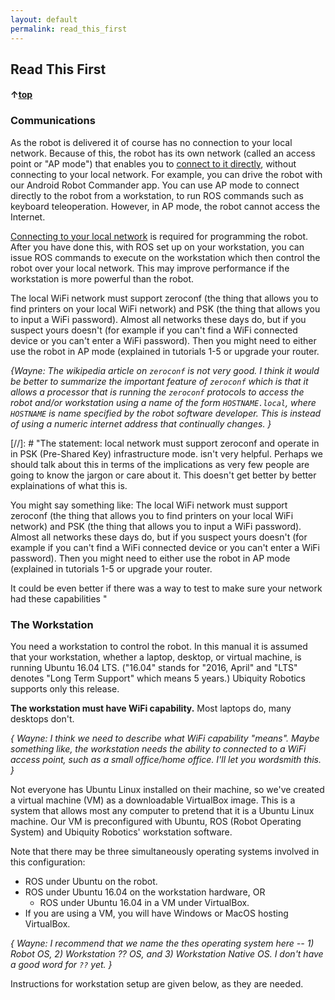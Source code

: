 ```yaml
---
layout: default
permalink: read_this_first
---
```

## Read This First
#### &uarr;[top](https://ubiquityrobotics.github.io/learn/)

### Communications

As the robot is delivered it of course has no connection to your local network. Because of this, the robot has its own network (called an access point or "AP mode") that enables you to [connect to it directly](connecting), without connecting to your local network. For example, you can drive the robot with our Android Robot Commander app. You can use AP mode to connect directly to the robot from a workstation, to run ROS commands such as keyboard teleoperation. However, in AP mode, the robot cannot access the Internet.

[Connecting to your local network](connect_network) is required for programming the robot.
 After you have done this, with ROS set up on your workstation, you can issue ROS commands to execute on the workstation which then control the robot over your local network. This may improve performance if the workstation is more powerful than the robot.
 
The local WiFi network must support zeroconf (the thing that allows you to find printers on your local WiFi network) and PSK (the thing that allows you to input a WiFi password). Almost all networks these days do, but if you suspect yours doesn't (for example if you can't find a WiFi connected device or you can't enter a WiFi password). Then 
you might need to either use the robot in AP mode (explained in tutorials 1-5 or upgrade your router.

*{Wayne: The wikipedia article on `zeroconf` is not very good.  I think it would be better to summarize the important
feature of `zeroconf` which is that it allows a processor that is running the `zeroconf` protocols to access the
robot and/or workstation using a name of the form `HOSTNAME.local`, where `HOSTNAME` is name specified by the
robot software developer.  This is instead of using a numeric internet address that continually changes. }*

[//]: # "The statement: local network must support zeroconf and operate in in PSK (Pre-Shared Key) infrastructure mode. isn't very helpful. Perhaps we should talk about this in terms of the implications as very few people are going to know the jargon or care about it. This doesn't get better by better explainations of what this is. 

You might say something like: The local WiFi network must support zeroconf (the thing that allows you to find printers on your local WiFi network) and PSK (the thing that allows you to input a WiFi password). Almost all networks these days do, but if you suspect yours doesn't (for example if you can't find a WiFi connected device or you can't enter a WiFi password). Then 
you might need to either use the robot in AP mode (explained in tutorials 1-5 or upgrade your router.

It could be even better if there was a way to test to make sure your network had these capabilities
"

### The Workstation

You need a workstation to control the robot. In this manual it is assumed that your workstation, whether a laptop, desktop, or virtual machine, is running Ubuntu 16.04 LTS.  ("16.04" stands for "2016, April" and "LTS" denotes "Long Term Support" which means 5 years.)  Ubiquity Robotics supports only this release.

**The workstation must have WiFi capability.**  Most laptops do, many desktops don't.

*{ Wayne: I think we need to describe what WiFi capability "means".  Maybe something like, the workstation needs
the ability to connected to a WiFi access point, such as a small office/home office.  I'll let you wordsmith this. }*

Not everyone has Ubuntu Linux installed on their machine, so we've created a virtual machine (VM) as a downloadable VirtualBox image. This is a system that allows most any computer to pretend that it is a Ubuntu Linux machine. Our VM is preconfigured with Ubuntu, ROS (Robot Operating System) and Ubiquity Robotics' workstation software.

Note that there may be three simultaneously operating systems involved in this configuration:
* ROS under Ubuntu on the robot.
* ROS under Ubuntu 16.04 on the workstation hardware, OR
  * ROS under Ubuntu 16.04 in a VM under VirtualBox.
* If you are using a VM, you will have Windows or MacOS hosting VirtualBox.

*{ Wayne: I recommend that we name the thes operating system here -- 1) Robot OS, 2) Workstation ?? OS, and
3) Workstation Native OS.  I don't have a good word for `??` yet. }*

Instructions for workstation setup are given below, as they are needed.
